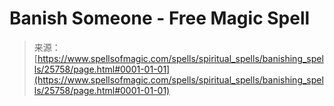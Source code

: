 <!--yml
category: 未分类
date: 2024-06-12 19:12:52
-->

# Banish Someone - Free Magic Spell

> 来源：[https://www.spellsofmagic.com/spells/spiritual_spells/banishing_spells/25758/page.html#0001-01-01](https://www.spellsofmagic.com/spells/spiritual_spells/banishing_spells/25758/page.html#0001-01-01)